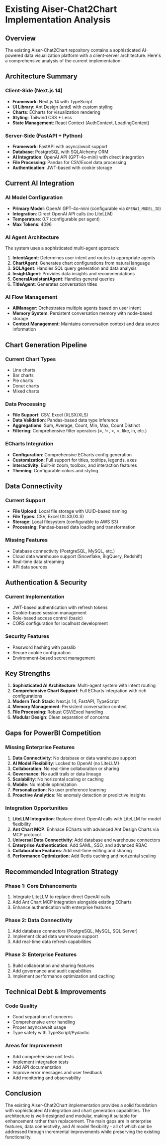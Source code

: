 # Existing Aiser-Chat2Chart Implementation Analysis

## Overview

The existing Aiser-Chat2Chart repository contains a sophisticated AI-powered data visualization platform with a client-server architecture. Here's a comprehensive analysis of the current implementation:

## Architecture Summary

### **Client-Side (Next.js 14)**
- **Framework**: Next.js 14 with TypeScript
- **UI Library**: Ant Design (antd) with custom styling
- **Charts**: ECharts for visualization rendering
- **Styling**: Tailwind CSS + Less
- **State Management**: React Context (AuthContext, LoadingContext)

### **Server-Side (FastAPI + Python)**
- **Framework**: FastAPI with async/await support
- **Database**: PostgreSQL with SQLAlchemy ORM
- **AI Integration**: OpenAI API (GPT-4o-mini) with direct integration
- **File Processing**: Pandas for CSV/Excel data processing
- **Authentication**: JWT-based with cookie storage

## Current AI Integration

### **AI Model Configuration**
- **Primary Model**: OpenAI GPT-4o-mini (configurable via `OPENAI_MODEL_ID`)
- **Integration**: Direct OpenAI API calls (no LiteLLM)
- **Temperature**: 0.7 (configurable per agent)
- **Max Tokens**: 4096

### **AI Agent Architecture**
The system uses a sophisticated multi-agent approach:

1. **IntentAgent**: Determines user intent and routes to appropriate agents
2. **ChartAgent**: Generates chart configurations from natural language
3. **SQLAgent**: Handles SQL query generation and data analysis
4. **InsightAgent**: Provides data insights and recommendations
5. **GeneralAssistantAgent**: Handles general queries
6. **TitleAgent**: Generates conversation titles

### **AI Flow Management**
- **AIManager**: Orchestrates multiple agents based on user intent
- **Memory System**: Persistent conversation memory with node-based storage
- **Context Management**: Maintains conversation context and data source information

## Chart Generation Pipeline

### **Current Chart Types**
- Line charts
- Bar charts  
- Pie charts
- Donut charts
- Mixed charts

### **Data Processing**
- **File Support**: CSV, Excel (XLSX/XLS)
- **Data Validation**: Pandas-based data type inference
- **Aggregations**: Sum, Average, Count, Min, Max, Count Distinct
- **Filtering**: Comprehensive filter operators (=, !=, >, <, like, in, etc.)

### **ECharts Integration**
- **Configuration**: Comprehensive ECharts config generation
- **Customization**: Full support for titles, tooltips, legends, axes
- **Interactivity**: Built-in zoom, toolbox, and interaction features
- **Theming**: Configurable colors and styling

## Data Connectivity

### **Current Support**
- **File Upload**: Local file storage with UUID-based naming
- **File Types**: CSV, Excel (XLSX/XLS)
- **Storage**: Local filesystem (configurable to AWS S3)
- **Processing**: Pandas-based data loading and transformation

### **Missing Features**
- Database connectivity (PostgreSQL, MySQL, etc.)
- Cloud data warehouse support (Snowflake, BigQuery, Redshift)
- Real-time data streaming
- API data sources

## Authentication & Security

### **Current Implementation**
- JWT-based authentication with refresh tokens
- Cookie-based session management
- Role-based access control (basic)
- CORS configuration for localhost development

### **Security Features**
- Password hashing with passlib
- Secure cookie configuration
- Environment-based secret management

## Key Strengths

1. **Sophisticated AI Architecture**: Multi-agent system with intent routing
2. **Comprehensive Chart Support**: Full ECharts integration with rich configurations
3. **Modern Tech Stack**: Next.js 14, FastAPI, TypeScript
4. **Memory Management**: Persistent conversation context
5. **File Processing**: Robust CSV/Excel handling
6. **Modular Design**: Clean separation of concerns

## Gaps for PowerBI Competition

### **Missing Enterprise Features**
1. **Data Connectivity**: No database or data warehouse support
2. **AI Model Flexibility**: Locked to OpenAI (no LiteLLM)
3. **Collaboration**: No real-time collaboration or sharing
4. **Governance**: No audit trails or data lineage
5. **Scalability**: No horizontal scaling or caching
6. **Mobile**: No mobile optimization
7. **Personalization**: No user preference learning
8. **Proactive Analytics**: No anomaly detection or predictive insights

### **Integration Opportunities**
1. **LiteLLM Integration**: Replace direct OpenAI calls with LiteLLM for model flexibility
2. **Ant Chart MCP**: Enhnace ECharts with advanced Ant Design Charts via MCP protocol
3. **Universal Data Connectivity**: Add database and warehouse connectors
4. **Enterprise Authentication**: Add SAML, SSO, and advanced RBAC
5. **Collaboration Features**: Add real-time editing and sharing
6. **Performance Optimization**: Add Redis caching and horizontal scaling

## Recommended Integration Strategy

### **Phase 1: Core Enhancements**
1. Integrate LiteLLM to replace direct OpenAI calls
2. Add Ant Chart MCP integration alongside existing ECharts
3. Enhance authentication with enterprise features

### **Phase 2: Data Connectivity**
1. Add database connectors (PostgreSQL, MySQL, SQL Server)
2. Implement cloud data warehouse support
3. Add real-time data refresh capabilities

### **Phase 3: Enterprise Features**
1. Build collaboration and sharing features
2. Add governance and audit capabilities
3. Implement performance optimization and caching

## Technical Debt & Improvements

### **Code Quality**
- Good separation of concerns
- Comprehensive error handling
- Proper async/await usage
- Type safety with TypeScript/Pydantic

### **Areas for Improvement**
- Add comprehensive unit tests
- Implement integration tests
- Add API documentation
- Improve error messages and user feedback
- Add monitoring and observability

## Conclusion

The existing Aiser-Chat2Chart implementation provides a solid foundation with sophisticated AI integration and chart generation capabilities. The architecture is well-designed and modular, making it suitable for enhancement rather than replacement. The main gaps are in enterprise features, data connectivity, and AI model flexibility - all of which can be addressed through incremental improvements while preserving the existing functionality.